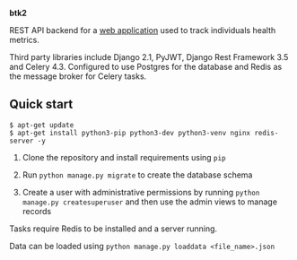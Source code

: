 **btk2**

REST API backend for a [web application](https://health.paulja.me) used to track individuals health metrics.

Third party libraries include Django 2.1, PyJWT, Django Rest Framework 3.5 and Celery 4.3. 
Configured to use Postgres for the database and Redis as the message broker for Celery tasks.

Quick start
-----------

    $ apt-get update
    $ apt-get install python3-pip python3-dev python3-venv nginx redis-server -y

1. Clone the repository and install requirements using `pip`

2. Run `python manage.py migrate` to create the database schema

3. Create a user with administrative permissions by running `python manage.py createsuperuser`
 and then use the admin views to manage records
 
Tasks require Redis to be installed and a server running.

Data can be loaded using `python manage.py loaddata <file_name>.json`
